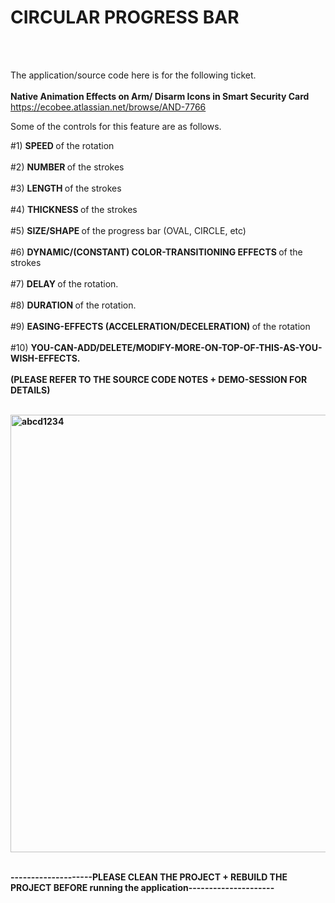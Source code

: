 # CIRCULAR PROGRESS BAR
<br/>
<br/>

The application/source code here is for the following ticket. <b> </br> <br/> </b> 
<b> Native Animation Effects on Arm/ Disarm Icons in Smart Security Card </br>  </b>
https://ecobee.atlassian.net/browse/AND-7766 <b> </br> </b>

Some of the controls for this feature are as follows. <b> </br> </b> 

 #1) <b> SPEED </b> of the rotation </br> <br/>
 #2) <b> NUMBER </b> of the strokes </br> <br/>
 #3) <b> LENGTH </b> of the strokes </br> <br/>
 #4) <b> THICKNESS </b> of the strokes </br> <br/>
 #5) <b> SIZE/SHAPE </b> of the progress bar (OVAL, CIRCLE, etc) </br> <br/>
 #6) <b> DYNAMIC/(CONSTANT) COLOR-TRANSITIONING EFFECTS </b> of the strokes </br> <br/> 
 #7) <b> DELAY </b> of the rotation. </br> <br/>
 #8) <b> DURATION </b> of the rotation. </br> <br/>
 #9) <b> EASING-EFFECTS (ACCELERATION/DECELERATION) </b> of the rotation </br> <br/> 
 #10) <b> YOU-CAN-ADD/DELETE/MODIFY-MORE-ON-TOP-OF-THIS-AS-YOU-WISH-EFFECTS. </br> <br/>
      (PLEASE REFER TO THE SOURCE CODE NOTES + DEMO-SESSION FOR DETAILS) </br> <br/> 

<img width="700" alt="abcd1234" src="https://user-images.githubusercontent.com/26533575/199555782-a2924e13-8e56-4b1f-a431-577ada58c095.png"> </br> <br/> 

<b> --------------------PLEASE CLEAN THE PROJECT + REBUILD THE PROJECT BEFORE running the application--------------------- </b>
